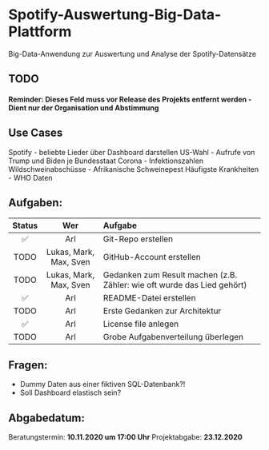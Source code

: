 # Spotify-Auswertung-Big-Data-Plattform
Big-Data-Anwendung zur Auswertung und Analyse der Spotify-Datensätze

## TODO
#### Reminder: Dieses Feld muss vor Release des Projekts entfernt werden - Dient nur der Organisation und Abstimmung

## Use Cases
Spotify - beliebte Lieder über Dashboard darstellen
US-Wahl - Aufrufe von Trump und Biden je Bundesstaat
Corona - Infektionszahlen
Wildschweinabschüsse - Afrikanische Schweinepest
Häufigste Krankheiten - WHO Daten

## Aufgaben:
| Status | Wer | Aufgabe |
| :----: | :-: | :------ |
| :white_check_mark: | Arl | Git-Repo erstellen |
| TODO | Lukas, Mark, Max, Sven | GitHub-Account erstellen |
| TODO | Lukas, Mark, Max, Sven  | Gedanken zum Result machen (z.B. Zähler: wie oft wurde das Lied gehört) |
| :white_check_mark: | Arl | README-Datei erstellen |
| TODO | Arl | Erste Gedanken zur Architektur |
| :white_check_mark: | Arl | License file anlegen |
| TODO | Arl | Grobe Aufgabenverteilung überlegen |

## Fragen: 
- Dummy Daten aus einer fiktiven SQL-Datenbank?!
- Soll Dashboard elastisch sein?

## Abgabedatum:
Beratungstermin: **10.11.2020 um 17:00 Uhr**
Projektabgabe: **23.12.2020**
